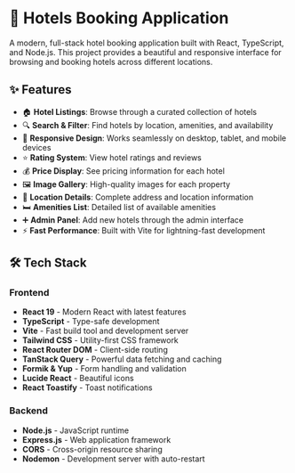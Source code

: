 # 🏨 Hotels Booking Application

A modern, full-stack hotel booking application built with React, TypeScript, and Node.js. This project provides a beautiful and responsive interface for browsing and booking hotels across different locations.

## ✨ Features

- 🏠 **Hotel Listings**: Browse through a curated collection of hotels
- 🔍 **Search & Filter**: Find hotels by location, amenities, and availability
- 📱 **Responsive Design**: Works seamlessly on desktop, tablet, and mobile devices
- ⭐ **Rating System**: View hotel ratings and reviews
- 💰 **Price Display**: See pricing information for each hotel
- 🖼️ **Image Gallery**: High-quality images for each property
- 📍 **Location Details**: Complete address and location information
- 🛏️ **Amenities List**: Detailed list of available amenities
- ➕ **Admin Panel**: Add new hotels through the admin interface
- ⚡ **Fast Performance**: Built with Vite for lightning-fast development

## 🛠️ Tech Stack

### Frontend
- **React 19** - Modern React with latest features
- **TypeScript** - Type-safe development
- **Vite** - Fast build tool and development server
- **Tailwind CSS** - Utility-first CSS framework
- **React Router DOM** - Client-side routing
- **TanStack Query** - Powerful data fetching and caching
- **Formik & Yup** - Form handling and validation
- **Lucide React** - Beautiful icons
- **React Toastify** - Toast notifications

### Backend
- **Node.js** - JavaScript runtime
- **Express.js** - Web application framework
- **CORS** - Cross-origin resource sharing
- **Nodemon** - Development server with auto-restart

[](hotels.gif)


